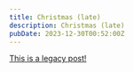 ```yaml
---
title: Christmas (late)
description: Christmas (late)
pubDate: 2023-12-30T00:52:00Z
---
```


[This is a legacy post!](https://old.tjbai.com/-NmsCDgl8fv0_8uBwCSi)
